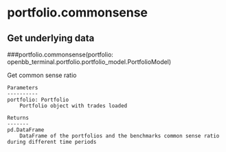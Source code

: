 # portfolio.commonsense

## Get underlying data 
###portfolio.commonsense(portfolio: openbb_terminal.portfolio.portfolio_model.PortfolioModel)

Get common sense ratio

    Parameters
    ----------
    portfolio: Portfolio
        Portfolio object with trades loaded

    Returns
    -------
    pd.DataFrame
        DataFrame of the portfolios and the benchmarks common sense ratio during different time periods
